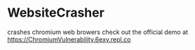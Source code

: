 # WebsiteCrasher
crashes chromium web browers
check out the official demo at https://ChromiumVulnerability.6exy.repl.co
